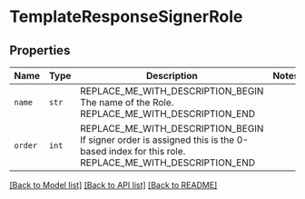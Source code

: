 # TemplateResponseSignerRole



## Properties
Name | Type | Description | Notes
------------ | ------------- | ------------- | -------------
| `name` | ```str``` | REPLACE_ME_WITH_DESCRIPTION_BEGIN The name of the Role. REPLACE_ME_WITH_DESCRIPTION_END |  |
| `order` | ```int``` | REPLACE_ME_WITH_DESCRIPTION_BEGIN If signer order is assigned this is the 0-based index for this role. REPLACE_ME_WITH_DESCRIPTION_END |  |

[[Back to Model list]](../README.md#documentation-for-models) [[Back to API list]](../README.md#documentation-for-api-endpoints) [[Back to README]](../README.md)

